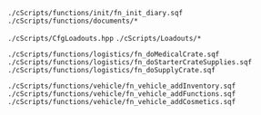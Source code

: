 `./cScripts/functions/init/fn_init_diary.sqf`
`./cScripts/functions/documents/*`

`./cScripts/CfgLoadouts.hpp`
`./cScripts/Loadouts/*`

`./cScripts/functions/logistics/fn_doMedicalCrate.sqf`
`./cScripts/functions/logistics/fn_doStarterCrateSupplies.sqf`
`./cScripts/functions/logistics/fn_doSupplyCrate.sqf`

`./cScripts/functions/vehicle/fn_vehicle_addInventory.sqf`
`./cScripts/functions/vehicle/fn_vehicle_addFunctions.sqf`
`./cScripts/functions/vehicle/fn_vehicle_addCosmetics.sqf`
